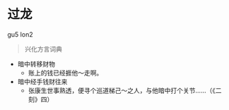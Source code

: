 # 过龙
gu5 lon2
> 兴化方言词典
- 暗中转移财物
  - 账上的钱已经捱他～走啊。
- 暗中经手钱财往来
  - 张康生世事熟透，便寻个巡道梯己～之人，与他暗中打个关节……（《二刻》四）
